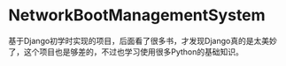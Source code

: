 # NetworkBootManagementSystem

基于Django初学时实现的项目，后面看了很多书，才发现Django真的是太美妙了，这个项目也是够差的，不过也学习使用很多Python的基础知识。
